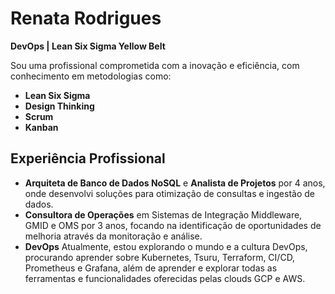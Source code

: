 # Renata Rodrigues

**DevOps | Lean Six Sigma Yellow Belt**

Sou uma profissional comprometida com a inovação e eficiência, com conhecimento em metodologias como:
- **Lean Six Sigma**
- **Design Thinking**
- **Scrum**
- **Kanban**

## Experiência Profissional

- **Arquiteta de Banco de Dados NoSQL** e **Analista de Projetos** por 4 anos, onde desenvolvi soluções para otimização de consultas e ingestão de dados.
- **Consultora de Operações** em Sistemas de Integração Middleware, GMID e OMS por 3 anos, focando na identificação de oportunidades de melhoria através da monitoração e análise.
- **DevOps** Atualmente, estou explorando o mundo e a cultura DevOps, procurando aprender sobre Kubernetes, Tsuru, Terraform, CI/CD, Prometheus e Grafana, além de aprender e explorar todas as ferramentas e funcionalidades oferecidas pelas clouds GCP e AWS.
